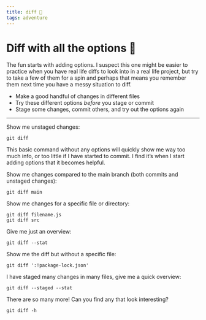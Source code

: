 ```yaml
---
title: diff 🥳
tags: adventure
---
```


# Diff with all the options 🥳

The fun starts with adding options. I suspect this one might be easier to practice when you have real life diffs to look into in a real life project, but try to take a few of them for a spin and perhaps that means you remember them next time you have a messy situation to diff.

- Make a good handful of changes in different files
- Try these different options _before_ you stage or commit
- Stage some changes, commit others, and try out the options again

---

Show me unstaged changes:

```
git diff
```

This basic command without any options will quickly show me way too much info, or too little if I have started to commit. I find it’s when I start adding options that it becomes helpful.

Show me changes compared to the main branch
(both commits and unstaged changes):

```
git diff main
```

Show me changes for a specific file or directory:

```
git diff filename.js
git diff src
```

Give me just an overview:

```
git diff --stat
```

Show me the diff but without a specific file:

```
git diff ':!package-lock.json'
```

I have staged many changes in many files, give me a quick overview:

```
git diff --staged --stat
```

There are so many more! Can you find any that look interesting?

```
git diff -h
```

